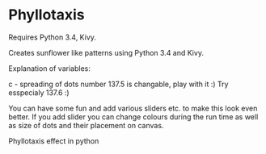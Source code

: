 # Phyllotaxis
Requires Python 3.4, Kivy.

Creates sunflower like patterns using Python 3.4 and Kivy.

Explanation of variables:

  c - spreading of dots
  number 137.5 is changable, play with it :) Try esspecialy 137.6 :)
  
  You can have some fun and add various sliders etc. to make this look even better.
  If you add slider you can change colours during the run time as well as size of dots and their placement on canvas.
  
Phyllotaxis effect in python
